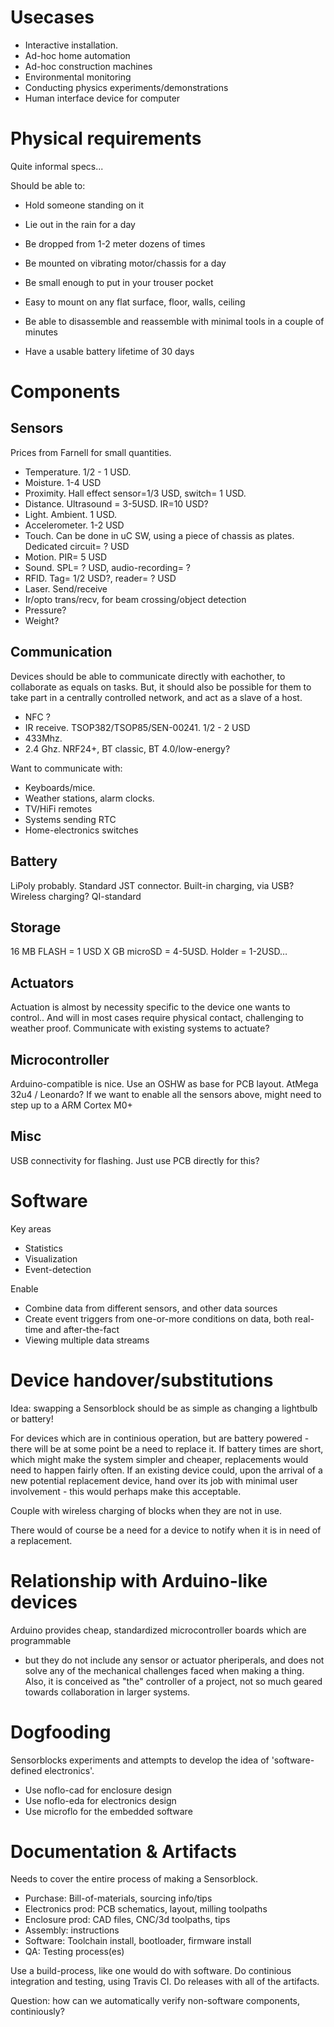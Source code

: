 


Usecases
===========
* Interactive installation.
* Ad-hoc home automation
* Ad-hoc construction machines
* Environmental monitoring
* Conducting physics experiments/demonstrations
* Human interface device for computer


Physical requirements
=======================
Quite informal specs...

Should be able to:
* Hold someone standing on it
* Lie out in the rain for a day
* Be dropped from 1-2 meter dozens of times
* Be mounted on vibrating motor/chassis for a day

* Be small enough to put in your trouser pocket
* Easy to mount on any flat surface, floor, walls, ceiling
* Be able to disassemble and reassemble with minimal tools in a couple of minutes
* Have a usable battery lifetime of 30 days

Components
==============

Sensors
-----------
Prices from Farnell for small quantities.

* Temperature. 1/2 - 1 USD.
* Moisture. 1-4 USD
* Proximity. Hall effect sensor=1/3 USD, switch= 1 USD.
* Distance. Ultrasound = 3-5USD. IR=10 USD?
* Light. Ambient. 1 USD.
* Accelerometer. 1-2 USD
* Touch. Can be done in uC SW, using a piece of chassis as plates. Dedicated circuit= ? USD
* Motion. PIR= 5 USD
* Sound. SPL= ? USD, audio-recording= ?
* RFID. Tag= 1/2 USD?, reader= ? USD
* Laser. Send/receive
* Ir/opto trans/recv, for beam crossing/object detection
* Pressure?
* Weight?

Communication
-----------
Devices should be able to communicate directly with eachother, to collaborate as
equals on tasks. But, it should also be possible for them to take part in a centrally
controlled network, and act as a slave of a host.

* NFC ?
* IR receive. TSOP382/TSOP85/SEN-00241. 1/2 - 2 USD
* 433Mhz. 
* 2.4 Ghz. NRF24+, BT classic, BT 4.0/low-energy?

Want to communicate with:
* Keyboards/mice. 
* Weather stations, alarm clocks.
* TV/HiFi remotes
* Systems sending RTC
* Home-electronics switches

Battery
-----------
LiPoly probably. Standard JST connector.
Built-in charging, via USB?
Wireless charging? QI-standard

Storage
-----------
16 MB FLASH = 1 USD
X GB microSD = 4-5USD. Holder = 1-2USD…


Actuators
-----------
Actuation is almost by necessity specific to the device one wants to control..
And will in most cases require physical contact, challenging to weather proof.
Communicate with existing systems to actuate?


Microcontroller
---------------
Arduino-compatible is nice. Use an OSHW as base for PCB layout.
AtMega 32u4 / Leonardo?
If we want to enable all the sensors above, might need to step up to a ARM Cortex M0+


Misc
-------
USB connectivity for flashing. Just use PCB directly for this?


Software
=========

Key areas
* Statistics
* Visualization
* Event-detection

Enable
* Combine data from different sensors, and other data sources
* Create event triggers from one-or-more conditions on data, both real-time and after-the-fact
* Viewing multiple data streams


Device handover/substitutions
=============================
Idea: swapping a Sensorblock should be as simple as changing a lightbulb or battery!

For devices which are in continious operation, but are battery powered - there
will be at some point be a need to replace it. If battery times are short, which might make
the system simpler and cheaper, replacements would need to happen fairly often.
If an existing device could, upon the arrival of a new potential replacement device, hand over
its job with minimal user involvement - this would perhaps make this acceptable.

Couple with wireless charging of blocks when they are not in use.

There would of course be a need for a device to notify when it is in need of a replacement.


Relationship with Arduino-like devices
===============================
Arduino provides cheap, standardized microcontroller boards which are programmable
- but they do not include any sensor or actuator pheriperals, and does not solve any
of the mechanical challenges faced when making a thing.
Also, it is conceived as "the" controller of a project, not so much geared towards collaboration in larger systems.


Dogfooding
============
Sensorblocks experiments and attempts to develop the idea of 'software-defined electronics'.

* Use noflo-cad for enclosure design
* Use noflo-eda for electronics design
* Use microflo for the embedded software

Documentation & Artifacts
========================
Needs to cover the entire process of making a Sensorblock.

* Purchase: Bill-of-materials, sourcing info/tips
* Electronics prod: PCB schematics, layout, milling toolpaths
* Enclosure prod: CAD files, CNC/3d toolpaths, tips
* Assembly: instructions
* Software: Toolchain install, bootloader, firmware install
* QA: Testing process(es)

Use a build-process, like one would do with software.
Do continious integration and testing, using Travis CI.
Do releases with all of the artifacts.

Question: how can we automatically verify non-software components, continiously?

